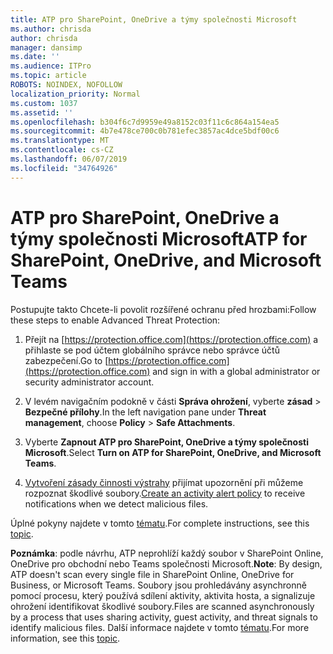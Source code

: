 ```yaml
---
title: ATP pro SharePoint, OneDrive a týmy společnosti Microsoft
ms.author: chrisda
author: chrisda
manager: dansimp
ms.date: ''
ms.audience: ITPro
ms.topic: article
ROBOTS: NOINDEX, NOFOLLOW
localization_priority: Normal
ms.custom: 1037
ms.assetid: ''
ms.openlocfilehash: b304f6c7d9959e49a8152c03f11c6c864a154ea5
ms.sourcegitcommit: 4b7e478ce700c0b781efec3857ac4dce5bdf00c6
ms.translationtype: MT
ms.contentlocale: cs-CZ
ms.lasthandoff: 06/07/2019
ms.locfileid: "34764926"
---
```

# <a name="atp-for-sharepoint-onedrive-and-microsoft-teams"></a><span data-ttu-id="23f8c-102">ATP pro SharePoint, OneDrive a týmy společnosti Microsoft</span><span class="sxs-lookup"><span data-stu-id="23f8c-102">ATP for SharePoint, OneDrive, and Microsoft Teams</span></span>

<span data-ttu-id="23f8c-103">Postupujte takto Chcete-li povolit rozšířené ochranu před hrozbami:</span><span class="sxs-lookup"><span data-stu-id="23f8c-103">Follow these steps to enable Advanced Threat Protection:</span></span>

1. <span data-ttu-id="23f8c-104">Přejít na [https://protection.office.com](https://protection.office.com) a přihlaste se pod účtem globálního správce nebo správce účtů zabezpečení.</span><span class="sxs-lookup"><span data-stu-id="23f8c-104">Go to [https://protection.office.com](https://protection.office.com) and sign in with a global administrator or security administrator account.</span></span>

2. <span data-ttu-id="23f8c-105">V levém navigačním podokně v části **Správa ohrožení**, vyberte **zásad** \> **Bezpečné přílohy**.</span><span class="sxs-lookup"><span data-stu-id="23f8c-105">In the left navigation pane under **Threat management**, choose **Policy** \> **Safe Attachments**.</span></span>

3. <span data-ttu-id="23f8c-106">Vyberte **Zapnout ATP pro SharePoint, OneDrive a týmy společnosti Microsoft**.</span><span class="sxs-lookup"><span data-stu-id="23f8c-106">Select **Turn on ATP for SharePoint, OneDrive, and Microsoft Teams**.</span></span>

4. <span data-ttu-id="23f8c-107">[Vytvoření zásady činnosti výstrahy](https://docs.microsoft.com/office365/securitycompliance/create-activity-alerts) přijímat upozornění při můžeme rozpoznat škodlivé soubory.</span><span class="sxs-lookup"><span data-stu-id="23f8c-107">[Create an activity alert policy](https://docs.microsoft.com/office365/securitycompliance/create-activity-alerts) to receive notifications when we detect malicious files.</span></span>

<span data-ttu-id="23f8c-108">Úplné pokyny najdete v tomto [tématu](https://docs.microsoft.com/office365/securitycompliance/turn-on-atp-for-spo-odb-and-teams).</span><span class="sxs-lookup"><span data-stu-id="23f8c-108">For complete instructions, see this [topic](https://docs.microsoft.com/office365/securitycompliance/turn-on-atp-for-spo-odb-and-teams).</span></span>

<span data-ttu-id="23f8c-109">**Poznámka**: podle návrhu, ATP neprohlíží každý soubor v SharePoint Online, OneDrive pro obchodní nebo Teams společnosti Microsoft.</span><span class="sxs-lookup"><span data-stu-id="23f8c-109">**Note**: By design, ATP doesn't scan every single file in SharePoint Online, OneDrive for Business, or Microsoft Teams.</span></span> <span data-ttu-id="23f8c-110">Soubory jsou prohledávány asynchronně pomocí procesu, který používá sdílení aktivity, aktivita hosta, a signalizuje ohrožení identifikovat škodlivé soubory.</span><span class="sxs-lookup"><span data-stu-id="23f8c-110">Files are scanned asynchronously by a process that uses sharing activity, guest activity, and threat signals to identify malicious files.</span></span> <span data-ttu-id="23f8c-111">Další informace najdete v tomto [tématu](https://docs.microsoft.com/office365/securitycompliance/atp-for-spo-odb-and-teams).</span><span class="sxs-lookup"><span data-stu-id="23f8c-111">For more information, see this [topic](https://docs.microsoft.com/office365/securitycompliance/atp-for-spo-odb-and-teams).</span></span>

